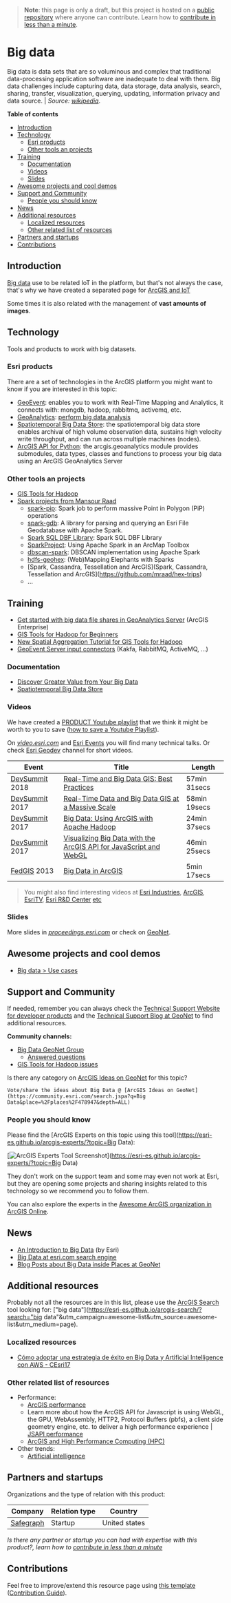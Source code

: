 > **Note**: this page is only a draft, but this project is hosted on a [public repository](https://github.com/hhkaos/awesome-arcgis) where anyone can contribute. Learn how to [contribute in less than a minute](https://github.com/hhkaos/awesome-arcgis/blob/master/CONTRIBUTING.md#contributions).

# Big data

Big data is data sets that are so voluminous and complex that traditional data-processing application software are inadequate to deal with them. Big data challenges include capturing data, data storage, data analysis, search, sharing, transfer, visualization, querying, updating, information privacy and data source. | *Source:  [wikipedia](https://en.wikipedia.org/wiki/Big_data)*.

<!-- START doctoc generated TOC please keep comment here to allow auto update -->
<!-- DON'T EDIT THIS SECTION, INSTEAD RE-RUN doctoc TO UPDATE -->
**Table of contents**

- [Introduction](#introduction)
- [Technology](#technology)
  - [Esri products](#esri-products)
  - [Other tools an projects](#other-tools-an-projects)
- [Training](#training)
  - [Documentation](#documentation)
  - [Videos](#videos)
  - [Slides](#slides)
- [Awesome projects and cool demos](#awesome-projects-and-cool-demos)
- [Support and Community](#support-and-community)
  - [People you should know](#people-you-should-know)
- [News](#news)
- [Additional resources](#additional-resources)
  - [Localized resources](#localized-resources)
  - [Other related list of resources](#other-related-list-of-resources)
- [Partners and startups](#partners-and-startups)
- [Contributions](#contributions)

<!-- END doctoc generated TOC please keep comment here to allow auto update -->

## Introduction

[Big data](https://www.esri.com/en-us/arcgis/big-data/overview) use to be related IoT in the platform, but that's not always the case, that's why we have created a separated page for [ArcGIS and IoT](../../../emerging-technologies/iot-rt/README.md)

Some times it is also related with the management of **vast amounts of images**.

## Technology

Tools and products to work with big datasets.

### Esri products

There are a set of technologies in the ArcGIS platform you might want to know if you are interested in this topic:

* [GeoEvent](../../../arcgis/products/arcgis-enterprise/arcgis-server/geoevent-server/README.md): enables you to work with Real-Time Mapping and Analytics, it connects with: mongdb, hadoop, rabbitmq, activemq, etc.
* [GeoAnalytics](../../../arcgis/products/arcgis-enterprise/arcgis-server/geoanalytics-server/README.md): [perform big data analysis](https://enterprise.arcgis.com/en/portal/latest/use/perform-big-data-analysis.htm)
* [Spatiotemporal Big Data Store](../../../arcgis/products/arcgis-enterprise/data-store/spatiotemporal-big-data-store/README.md): the spatiotemporal big data store enables archival of high volume observation data, sustains high velocity write throughput, and can run across multiple machines (nodes).
* [ArcGIS API for Python](https://developers.arcgis.com/python/guide/working-with-big-data/): the arcgis.geoanalytics module provides submodules, data types, classes and functions to process your big data using an ArcGIS GeoAnalytics Server

### Other tools an projects

* [GIS Tools for Hadoop](http://esri.github.io/gis-tools-for-hadoop/)
* [Spark projects from Mansour Raad](https://github.com/mraad?utf8=%E2%9C%93&tab=repositories&q=spark&type=&language=)
    * [spark-pip](https://github.com/mraad/spark-pip): Spark job to perform massive Point in Polygon (PiP) operations
    * [spark-gdb](https://github.com/mraad/spark-gdb): A library for parsing and querying an Esri File Geodatabase with Apache Spark.
    * [Spark SQL DBF Library](https://github.com/mraad/spark-dbf): Spark SQL DBF Library
    * [SparkProject](https://github.com/mraad/SparkProject): Using Apache Spark in an ArcMap Toolbox
    * [dbscan-spark](https://github.com/mraad/dbscan-spark): DBSCAN implementation using Apache Spark
    * [hdfs-geohex](https://github.com/mraad/hdfs-geohex): (Web)Mapping Elephants with Sparks
    * [Spark, Cassandra, Tessellation and ArcGIS](Spark, Cassandra, Tessellation and ArcGIS](https://github.com/mraad/hex-trips)
    * ...

## Training

* [Get started with big data file shares in GeoAnalytics Server](http://enterprise.arcgis.com/en/server/latest/get-started/windows/what-is-a-big-data-file-share.htm) (ArcGIS Enterprise)
* [GIS Tools for Hadoop for Beginners](https://github.com/Esri/gis-tools-for-hadoop/wiki/GIS-Tools-for-Hadoop-for-Beginners)
* [New Spatial Aggregation Tutorial for GIS Tools for Hadoop](https://www.esri.com/arcgis-blog/products/product/data-management/new-spatial-aggregation-tutorial-for-gis-tools-for-hadoop/)
* [GeoEvent Server input connectors](http://enterprise.arcgis.com/en/geoevent/latest/process-event-data/input-connectors.htm) (Kakfa, RabbitMQ, ActiveMQ, ...)

### Documentation

* [Discover Greater Value from Your Big Data](https://www.esri.com/en-us/arcgis/big-data/overview)
* [Spatiotemporal Big Data Store](https://www.esri.com/training/catalog/599c71907ff0c21b68d07c2d/spatiotemporal-big-data-store/)

### Videos

We have created a [PRODUCT Youtube playlist](https://www.youtube.com/channel/UCtOKtU_kXqz5ZlJ_-OJc_dw/playlists?disable_polymer=1) that we think it might be worth to you to save ([how to save a Youtube Playlist](../../../assets/SavePlaylist.gif)).

On [*video.esri.com*](https://www.esri.com/videos/search?q=PRODUCT#?sortby=recent) and [Esri Events](https://www.youtube.com/channel/UC_yE3TatdZKAXvt_TzGJ6mw/search?query=PRODUCT) you will find many technical talks. Or check [Esri Geodev](https://www.youtube.com/channel/UCgCXcfk5uEraWkpE9wlRwgw) channel for short videos.

|Event|Title|Length|
|---|---|---|
|[DevSummit](http://www.esri.com/events/devsummit) 2018|[Real-Time and Big Data GIS: Best Practices](https://www.youtube.com/watch?v=JO2V4JAJ2PI)|57min 31secs
|[DevSummit](http://www.esri.com/events/devsummit) 2017|[Real-Time Data and Big Data GIS at a Massive Scale](https://www.youtube.com/watch?v=uqRV-VUNI0U)|58min 19secs
|[DevSummit](http://www.esri.com/events/devsummit) 2017|[Big Data: Using ArcGIS with Apache Hadoop](https://www.youtube.com/watch?v=lWM_GzxvJkY)|24min 37secs
|[DevSummit](http://www.esri.com/events/devsummit) 2017|[Visualizing Big Data with the ArcGIS API for JavaScript and WebGL](https://www.youtube.com/watch?v=MqM4wzimSjs)|46min 25secs
|[FedGIS](http://www.esri.com/events/federal) 2013| [Big Data in ArcGIS](https://www.youtube.com/watch?v=4SnZTLtw1h4)|5min 17secs

> You might also find interesting videos at [Esri Industries](https://www.youtube.com/channel/UCZTiOg3n0pqUDSatq7mS2PA/search?query="PRODUCT"), [ArcGIS](https://www.youtube.com/channel/UCgGDPs8cte-VLJbgpaK4GPw/search?query="PRODUCT"), [EsriTV](https://www.youtube.com/user/esritv/search?query="PRODUCT"), [Esri R&D Center](https://www.youtube.com/user/esripdx/search?query="PRODUCT") [etc](https://esri-es.github.io/awesome-arcgis/esri/#youtube-channels)

### Slides

More slides in [*proceedings.esri.com*](https://www.google.es/search?q=site%3Aproceedings.esri.com+big+data) or check on [GeoNet](https://community.esri.com/content?query=big+data&filterID=all~objecttype~objecttype%5Bdocument%5D).

## Awesome projects and cool demos

* [Big data > Use cases](https://www.esri.com/en-us/arcgis/big-data/use-cases)

## Support and Community

If needed, remember you can always check the [Technical Support Website for developer products](https://support.esri.com/en/Products/Developers) and the [Technical Support Blog at GeoNet](https://community.esri.com/groups/technical-support/blog/tags#/) to find additional resources.


**Community channels:**

* [Big Data GeoNet Group](https://geonet.esri.com/groups/big-data)
    * [Answered questions](https://community.esri.com/groups/big-data/content?filterID=contentstatus%5Bpublished%5D~objecttype~thread%5Bquestions%5D~thread%5Banswered%5D)
* [GIS Tools for Hadoop issues](https://github.com/Esri/gis-tools-for-hadoop/issues)

Is there any category on [ArcGIS Ideas on GeoNet](https://community.esri.com/community/arcgis-ideas) for this topic?

```
Vote/share the ideas about Big Data @ [ArcGIS Ideas on GeoNet](https://community.esri.com/search.jspa?q=Big Data&place=%2Fplaces%2F478947&depth=ALL)
```

### People you should know

Please find the [ArcGIS Experts on this topic using this tool](https://esri-es.github.io/arcgis-experts/?topic=Big Data):

[![ArcGIS Experts Tool Screenshot](https://github.com/esri-es/arcgis-experts/blob/master/assets/imgs/arcgis-experts-tool.png?raw=true)](https://esri-es.github.io/arcgis-experts/?topic=Big Data)

They don't work on the support team and some may even not work at Esri,
but they are opening some projects and sharing insights related to this
technology so we recommend you to follow them.

You can also explore the experts in the [Awesome ArcGIS organization in ArcGIS Online](https://awesome-arcgis.maps.arcgis.com/home/group.html?id=f3807dde35134fb5b5f0cdc9b1b506f0&start=1&view=list#content).

## News

* [An Introduction to Big Data](https://www.esri.com/arcgis-blog/products/product/data-management/an-introduction-to-big-data/) (by Esri)
* [Big Data at esri.com search engine](https://www.esri.com/en-us/search#/?q=big+data&v=0&tab=Explore&page=1)
* [Blog Posts about Big Data inside Places at GeoNet](https://community.esri.com/content?query=big+data&filterID=all~objecttype~objecttype%5Bblogpost%5D)

## Additional resources

Probably not all the resources are in this list, please use the [ArcGIS Search](https://esri-es.github.io/arcgis-search/) tool looking for: ["big data"](https://esri-es.github.io/arcgis-search/?search="big data"&utm_campaign=awesome-list&utm_source=awesome-list&utm_medium=page).

### Localized resources

* [Cómo adoptar una estrategia de éxito en Big Data y Artificial Intelligence con AWS - CEsri17](https://www.youtube.com/watch?v=DiQWviULaXg&feature=youtu.be)

### Other related list of resources

* Performance:
    * [ArcGIS performance](../../../../arcgis/best-practices/performance/README.md)
    * Learn more about how the ArcGIS API for Javascript is using WebGL, the GPU, WebAssembly, HTTP2, Protocol Buffers (pbfs), a client side geometry engine, etc. to deliver a high performance experience | [JSAPI performance](../../../../arcgis/developers/profiles/front-end/best-practices/performance/README.md)
    * [ArcGIS and High Performance Computing (HPC)](https://community.esri.com/community/education/blog/2017/09/13/arcgis-and-high-performance-computing-hpc)
* Other trends:
    * [Artificial intelligence](../../../emerging-technologies/artificial-intelligence/README.md)

## Partners and startups

Organizations and the type of relation with this product:

|Company|Relation type|Country|
|---|---|---|
|[Safegraph](../../../partners/program-members/safegraph/README.md)|Startup|United states

*Is there any partner or startup you can had with expertise with this product?, learn how to [contribute in less than a minute](https://github.com/hhkaos/awesome-arcgis/blob/master/CONTRIBUTING.md#contributions)*

## Contributions

Feel free to improve/extend this resource page using [this template](https://github.com/hhkaos/awesome-arcgis/blob/master/templates/PRODUCT_PAGE_TEMPLATE.md) ([Contribution Guide](https://github.com/hhkaos/awesome-arcgis/blob/master/CONTRIBUTING.md)).
